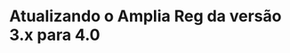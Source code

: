 ﻿# Atualizando o Amplia Reg da versão 3.x para 4.0

<!-- link to version in English -->
<div data-alt-locales="en-us"></div>
